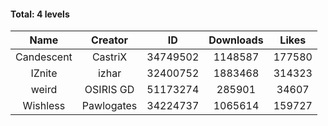 #### Total: 4 levels

| Name | Creator | ID | Downloads | Likes |
|:---:|:---:|:---:|:---:|:---:|
| Candescent | CastriX | 34749502 | 1148587 | 177580
| IZnite | izhar | 32400752 | 1883468 | 314323
| weird | OSIRIS GD | 51173274 | 285901 | 34607
| Wishless | Pawlogates | 34224737 | 1065614 | 159727
